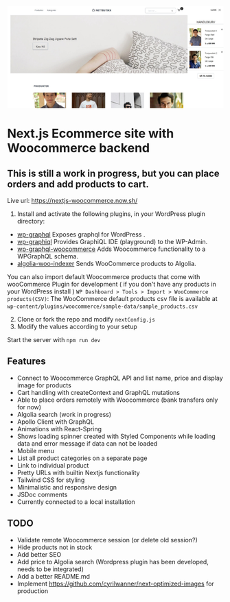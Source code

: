 ![Screenshot 1](./screenshots/screenshot1.jpg)

# Next.js Ecommerce site with Woocommerce backend

## This is still a work in progress, but you can place orders and add products to cart.

Live url: <a href="https://nextjs-woocommerce.now.sh/">https://nextjs-woocommerce.now.sh/</a>

1. Install and activate the following plugins, in your WordPress plugin directory:

* [wp-graphql](https://github.com/wp-graphql/wp-graphql) Exposes graphql for WordPress .
* [wp-graphiql](https://github.com/wp-graphql/wp-graphiql) Provides GraphiQL IDE (playground) to the WP-Admin.
* [wp-graphql-woocommerce](https://github.com/wp-graphql/wp-graphql-woocommerce) Adds Woocommerce functionality to a WPGraphQL schema.
* [algolia-woo-indexer](https://github.com/w3bdesign/algolia-woo-indexer) Sends WooCommerce products to Algolia.

You can also import default Woocommerce products that come with wooCommerce Plugin for development ( if you don't have any products in your WordPress install ) `WP Dashboard > Tools > Import > WooCommerce products(CSV)`: The WooCommerce default products csv file is available at `wp-content/plugins/woocommerce/sample-data/sample_products.csv`

2. Clone or fork the repo and modify ```nextConfig.js```
3. Modify the values according to your setup

Start the server with ```npm run dev ```

## Features

- Connect to Woocommerce GraphQL API and list name, price and display image for products
- Cart handling with createContext and GraphQL mutations
- Able to place orders remotely with Woocommerce (bank transfers only for now)
- Algolia search (work in progress)
- Apollo Client with GraphQL
- Animations with React-Spring
- Shows loading spinner created with Styled Components while loading data and error message if data can not be loaded
- Mobile menu
- List all product categories on a separate page
- Link to individual product
- Pretty URLs with builtin Nextjs functionality
- Tailwind CSS for styling
- Minimalistic and responsive design
- JSDoc comments
- Currently connected to a local installation

## TODO

- Validate remote Woocommerce session (or delete old session?)
- Hide products not in stock
- Add better SEO
- Add price to Algolia search (Wordpress plugin has been developed, needs to be integrated)
- Add a better README.md
- Implement https://github.com/cyrilwanner/next-optimized-images for production

